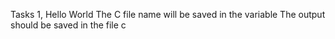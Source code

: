 Tasks 1, Hello World
The C file name will be saved in the variable 
The output should be saved in the file c
